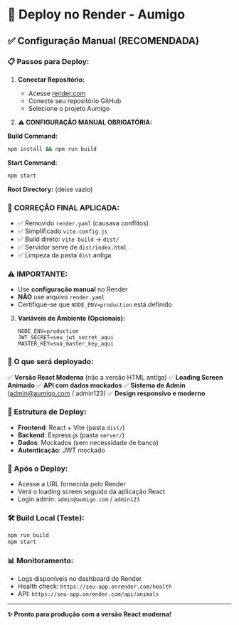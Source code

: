 # 🚀 Deploy no Render - Aumigo

## ✅ Configuração Manual (RECOMENDADA)

### 📋 Passos para Deploy:

1. **Conectar Repositório:**
   - Acesse [render.com](https://render.com)
   - Conecte seu repositório GitHub
   - Selecione o projeto Aumigo

2. **⚠️ CONFIGURAÇÃO MANUAL OBRIGATÓRIA:**

**Build Command:**
```bash
npm install && npm run build
```

**Start Command:**
```bash
npm start
```

**Root Directory:** (deixe vazio)

### 🔧 **CORREÇÃO FINAL APLICADA:**

- ✅ Removido `render.yaml` (causava conflitos)
- ✅ Simplificado `vite.config.js`
- ✅ Build direto: `vite build` → `dist/`
- ✅ Servidor serve de `dist/index.html`
- ✅ Limpeza da pasta `dist` antiga

### ⚠️ **IMPORTANTE:**
- Use **configuração manual** no Render
- **NÃO** use arquivo `render.yaml`
- Certifique-se que `NODE_ENV=production` está definido

3. **Variáveis de Ambiente (Opcionais):**
   ```
   NODE_ENV=production
   JWT_SECRET=seu_jwt_secret_aqui
   MASTER_KEY=sua_master_key_aqui
   ```

### 🎯 O que será deployado:

✅ **Versão React Moderna** (não a versão HTML antiga)
✅ **Loading Screen Animado** 
✅ **API com dados mockados**
✅ **Sistema de Admin** (admin@aumigo.com / admin123)
✅ **Design responsivo e moderno**

### 🔧 Estrutura de Deploy:

- **Frontend**: React + Vite (pasta `dist/`)
- **Backend**: Express.js (pasta `server/`)
- **Dados**: Mockados (sem necessidade de banco)
- **Autenticação**: JWT mockado

### 📱 Após o Deploy:

- Acesse a URL fornecida pelo Render
- Verá o loading screen seguido da aplicação React
- Login admin: `admin@aumigo.com` / `admin123`

### 🛠️ Build Local (Teste):

```bash
npm run build
npm start
```

### 📊 Monitoramento:

- Logs disponíveis no dashboard do Render
- Health check: `https://seu-app.onrender.com/health`
- API: `https://seu-app.onrender.com/api/animals`

---

**✨ Pronto para produção com a versão React moderna!**